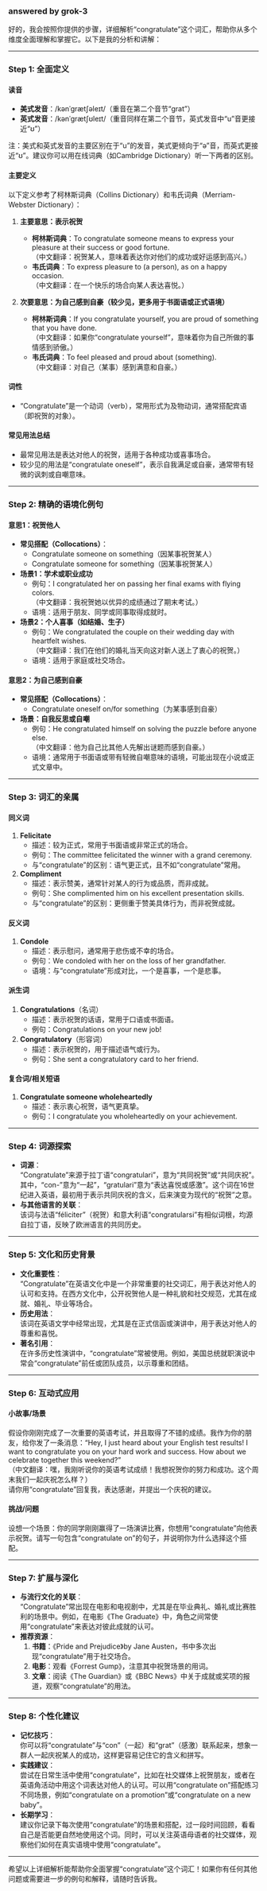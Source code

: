 ### answered by grok-3
好的，我会按照你提供的步骤，详细解析“congratulate”这个词汇，帮助你从多个维度全面理解和掌握它。以下是我的分析和讲解：

---

### **Step 1: 全面定义**

#### **读音**
- **美式发音**：/kənˈɡrætʃəleɪt/（重音在第二个音节“grat”）
- **英式发音**：/kənˈɡrætʃʊleɪt/（重音同样在第二个音节，英式发音中“u”音更接近“ʊ”）
  
注：美式和英式发音的主要区别在于“u”的发音，美式更倾向于“ə”音，而英式更接近“ʊ”。建议你可以用在线词典（如Cambridge Dictionary）听一下两者的区别。

#### **主要定义**
以下定义参考了柯林斯词典（Collins Dictionary）和韦氏词典（Merriam-Webster Dictionary）：

1. **主要意思：表示祝贺**
   - **柯林斯词典**：To congratulate someone means to express your pleasure at their success or good fortune.  
     （中文翻译：祝贺某人，意味着表达你对他们的成功或好运感到高兴。）
   - **韦氏词典**：To express pleasure to (a person), as on a happy occasion.  
     （中文翻译：在一个快乐的场合向某人表达喜悦。）

2. **次要意思：为自己感到自豪（较少见，更多用于书面语或正式语境）**
   - **柯林斯词典**：If you congratulate yourself, you are proud of something that you have done.  
     （中文翻译：如果你“congratulate yourself”，意味着你为自己所做的事情感到骄傲。）
   - **韦氏词典**：To feel pleased and proud about (something).  
     （中文翻译：对自己（某事）感到满意和自豪。）

#### **词性**
- “Congratulate”是一个动词（verb），常用形式为及物动词，通常搭配宾语（即祝贺的对象）。

#### **常见用法总结**
- 最常见用法是表达对他人的祝贺，适用于各种成功或喜事场合。
- 较少见的用法是“congratulate oneself”，表示自我满足或自豪，通常带有轻微的讽刺或自嘲意味。

---

### **Step 2: 精确的语境化例句**

#### **意思1：祝贺他人**
- **常见搭配（Collocations）**：
  - Congratulate someone on something（因某事祝贺某人）
  - Congratulate someone for something（因某事祝贺某人）
- **场景1：学术或职业成功**
  - 例句：I congratulated her on passing her final exams with flying colors.  
    （中文翻译：我祝贺她以优异的成绩通过了期末考试。）
  - 语境：适用于朋友、同学或同事取得成就时。
- **场景2：个人喜事（如结婚、生子）**
  - 例句：We congratulated the couple on their wedding day with heartfelt wishes.  
    （中文翻译：我们在他们的婚礼当天向这对新人送上了衷心的祝贺。）
  - 语境：适用于家庭或社交场合。

#### **意思2：为自己感到自豪**
- **常见搭配（Collocations）**：
  - Congratulate oneself on/for something（为某事感到自豪）
- **场景：自我反思或自嘲**
  - 例句：He congratulated himself on solving the puzzle before anyone else.  
    （中文翻译：他为自己比其他人先解出谜题而感到自豪。）
  - 语境：通常用于书面语或带有轻微自嘲意味的语境，可能出现在小说或正式文章中。

---

### **Step 3: 词汇的亲属**

#### **同义词**
1. **Felicitate**  
   - 描述：较为正式，常用于书面语或非常正式的场合。  
   - 例句：The committee felicitated the winner with a grand ceremony.  
   - 与“congratulate”的区别：语气更正式，且不如“congratulate”常用。
2. **Compliment**  
   - 描述：表示赞美，通常针对某人的行为或品质，而非成就。  
   - 例句：She complimented him on his excellent presentation skills.  
   - 与“congratulate”的区别：更侧重于赞美具体行为，而非祝贺成就。

#### **反义词**
1. **Condole**  
   - 描述：表示慰问，通常用于悲伤或不幸的场合。  
   - 例句：We condoled with her on the loss of her grandfather.  
   - 语境：与“congratulate”形成对比，一个是喜事，一个是悲事。

#### **派生词**
1. **Congratulations**（名词）  
   - 描述：表示祝贺的话语，常用于口语或书面语。  
   - 例句：Congratulations on your new job!  
2. **Congratulatory**（形容词）  
   - 描述：表示祝贺的，用于描述语气或行为。  
   - 例句：She sent a congratulatory card to her friend.  

#### **复合词/相关短语**
1. **Congratulate someone wholeheartedly**  
   - 描述：表示衷心祝贺，语气更真挚。  
   - 例句：I congratulate you wholeheartedly on your achievement.

---

### **Step 4: 词源探索**

- **词源**：  
  “Congratulate”来源于拉丁语“congratulari”，意为“共同祝贺”或“共同庆祝”。其中，“con-”意为“一起”，“gratulari”意为“表达喜悦或感激”。这个词在16世纪进入英语，最初用于表示共同庆祝的含义，后来演变为现代的“祝贺”之意。
- **与其他语言的关联**：  
  该词与法语“féliciter”（祝贺）和意大利语“congratularsi”有相似词根，均源自拉丁语，反映了欧洲语言的共同历史。

---

### **Step 5: 文化和历史背景**

- **文化重要性**：  
  “Congratulate”在英语文化中是一个非常重要的社交词汇，用于表达对他人的认可和支持。在西方文化中，公开祝贺他人是一种礼貌和社交规范，尤其在成就、婚礼、毕业等场合。
- **历史用法**：  
  该词在英语文学中经常出现，尤其是在正式信函或演讲中，用于表达对他人的尊重和喜悦。
- **著名引用**：  
  在许多历史性演讲中，“congratulate”常被使用。例如，美国总统就职演说中常会“congratulate”前任或团队成员，以示尊重和团结。

---

### **Step 6: 互动式应用**

#### **小故事/场景**  
假设你刚刚完成了一次重要的英语考试，并且取得了不错的成绩。我作为你的朋友，给你发了一条消息：“Hey, I just heard about your English test results! I want to congratulate you on your hard work and success. How about we celebrate together this weekend?”  
（中文翻译：嘿，我刚听说你的英语考试成绩！我想祝贺你的努力和成功。这个周末我们一起庆祝怎么样？）  
请你用“congratulate”回复我，表达感谢，并提出一个庆祝的建议。

#### **挑战/问题**  
设想一个场景：你的同学刚刚赢得了一场演讲比赛，你想用“congratulate”向他表示祝贺。请写一句包含“congratulate on”的句子，并说明你为什么选择这个搭配。

---

### **Step 7: 扩展与深化**

- **与流行文化的关联**：  
  “Congratulate”常出现在电影和电视剧中，尤其是在毕业典礼、婚礼或比赛胜利的场景中。例如，在电影《The Graduate》中，角色之间常使用“congratulate”来表达对彼此成就的认可。
- **推荐资源**：  
  1. **书籍**：《Pride and Prejudice》by Jane Austen，书中多次出现“congratulate”用于社交场合。  
  2. **电影**：观看《Forrest Gump》，注意其中祝贺场景的用词。  
  3. **文章**：阅读《The Guardian》或《BBC News》中关于成就或奖项的报道，观察“congratulate”的用法。

---

### **Step 8: 个性化建议**

- **记忆技巧**：  
  你可以将“congratulate”与“con”（一起）和“grat”（感激）联系起来，想象一群人一起庆祝某人的成功，这样更容易记住它的含义和拼写。
- **实践建议**：  
  尝试在日常生活中使用“congratulate”，比如在社交媒体上祝贺朋友，或者在英语角活动中用这个词表达对他人的认可。可以用“congratulate on”搭配练习不同场景，例如“congratulate on a promotion”或“congratulate on a new baby”。
- **长期学习**：  
  建议你记录下每次使用“congratulate”的场景和搭配，过一段时间回顾，看看自己是否能更自然地使用这个词。同时，可以关注英语母语者的社交媒体，观察他们如何在真实语境中使用“congratulate”。

---

希望以上详细解析能帮助你全面掌握“congratulate”这个词汇！如果你有任何其他问题或需要进一步的例句和解释，请随时告诉我。